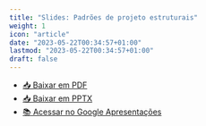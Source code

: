 ```yaml
---
title: "Slides: Padrões de projeto estruturais"
weight: 1
icon: "article"
date: "2023-05-22T00:34:57+01:00"
lastmod: "2023-05-22T00:34:57+01:00"
draft: false
---
```


- [📥 Baixar em PDF](/slides/Padroes-de-projeto-estruturais/Padroes-de-projeto-estruturais.pdf)
- [📥 Baixar em PPTX](/slides/Padroes-de-projeto-estruturais/Padroes-de-projeto-estruturais.pptx)
- [📚 Acessar no Google Apresentações](https://docs.google.com/presentation/d/1bHRcmElpF7cWs5h7su5sh10OdMiX1WaC2qiSgy_l1cc/edit?usp=sharing)
